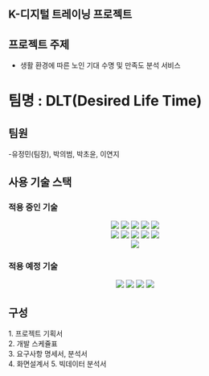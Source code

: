 ## K-디지털 트레이닝 프로젝트

## 프로젝트 주제
- 생활 환경에 따른 노인 기대 수명 및 만족도 분석 서비스

# 팀명 : DLT(Desired Life Time)

## 팀원
 -유정민(팀장), 박의범, 박초윤, 이연지

## 사용 기술 스택

### 적용 중인 기술
<div align = "center">
 <img src="https://img.shields.io/badge/java-007396?style=for-the-badge&logo=java&logoColor=white"> <!-- Java -->
 <img src="https://img.shields.io/badge/java-007396?style=for-the-badge&logo=java&logoColor=white"> <!-- Servlet -->
 <img src="https://img.shields.io/badge/java-007396?style=for-the-badge&logo=java&logoColor=white"> <!-- JSP -->
 <img src="https://img.shields.io/badge/oracle-F80000?style=for-the-badge&logo=oracle&logoColor=white"> <!-- Oracle DB -->
 <img src="https://img.shields.io/badge/git-F05032?style=for-the-badge&logo=git&logoColor=white"> <!-- git -->


 <br>
 <img src="https://img.shields.io/badge/html5-E34F26?style=for-the-badge&logo=html5&logoColor=white"> <!-- HTML5 -->
 <img src="https://img.shields.io/badge/css-1572B6?style=for-the-badge&logo=css3&logoColor=white">    <!-- Css3 -->
 <img src="https://img.shields.io/badge/javascript-F7DF1E?style=for-the-badge&logo=javascript&logoColor=black">  <!-- JavaScript -->
 <img src="https://img.shields.io/badge/jquery-0769AD?style=for-the-badge&logo=jquery&logoColor=white"> <!-- JQuery -->
 <img src="https://img.shields.io/badge/bootstrap-7952B3?style=for-the-badge&logo=bootstrap&logoColor=white"> <!-- BootStrap -->

 <br>
 <img src="https://img.shields.io/badge/apache tomcat-F8DC75?style=for-the-badge&logo=apachetomcat&logoColor=white"> <!-- tomcat9 -->
</div>
 

### 적용 예정 기술
<div align = "center">
 <img src="https://img.shields.io/badge/spring-6DB33F?style=for-the-badge&logo=spring&logoColor=white"> <!-- Spring MVC -->
 <img src="https://img.shields.io/badge/springboot-6DB33F?style=for-the-badge&logo=springboot&logoColor=white"> <!-- Spring Boot -->
 <img src="https://img.shields.io/badge/linux-FCC624?style=for-the-badge&logo=linux&logoColor=black"> <!-- Linux -->
 <img src="https://img.shields.io/badge/amazonaws-232F3E?style=for-the-badge&logo=amazonaws&logoColor=white"> <!-- AWS -->
</div>

## 구성
<div>
 1. 프로젝트 기획서<br>
 2. 개발 스케쥴표<br>
 3. 요구사항 명세서, 분석서<br>
 4. 화면설계서
 5. 빅데이터 분석서
</div>



